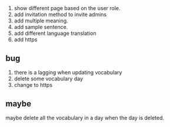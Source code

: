


## 

1. show different page based on the user role.
2. add invitation method to invite admins
3. add multiple meaning.
4. add sample sentence.
5. add different language translation
6. add https 
## bug

1. there is a lagging when updating vocabulary
2. delete some vocabulary day
3. change to https


## maybe

maybe delete all the vocabulary in a day  when the day is deleted.
